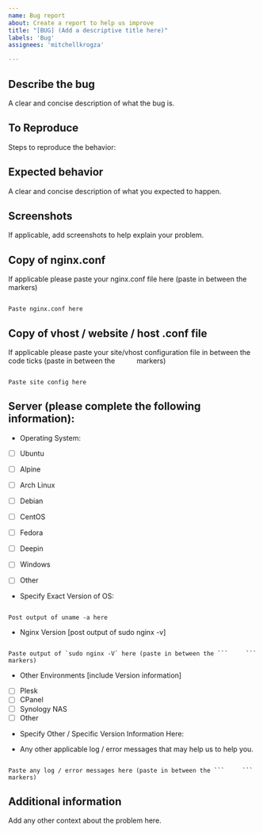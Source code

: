 ```yaml
---
name: Bug report
about: Create a report to help us improve
title: "[BUG] (Add a descriptive title here)"
labels: 'Bug'
assignees: 'mitchellkrogza'

---
```


## Describe the bug

A clear and concise description of what the bug is.

## To Reproduce

Steps to reproduce the behavior:

## Expected behavior

A clear and concise description of what you expected to happen.

## Screenshots

If applicable, add screenshots to help explain your problem.

## Copy of nginx.conf

If applicable please paste your nginx.conf file here
(paste in between the ```     ``` markers)

```

Paste nginx.conf here

```

## Copy of vhost / website / host .conf file

If applicable please paste your site/vhost configuration file in between the code ticks
(paste in between the ```     ``` markers)

```

Paste site config here

```

## Server (please complete the following information):
 
 - Operating System: 

 - [ ] Ubuntu
 - [ ] Alpine
 - [ ] Arch Linux
 - [ ] Debian
 - [ ] CentOS
 - [ ] Fedora
 - [ ] Deepin
 - [ ] Windows
 - [ ] Other


- Specify Exact Version of OS: 

```

Post output of uname -a here

```

 
 - Nginx Version [post output of sudo nginx -v]

```

Paste output of `sudo nginx -V` here (paste in between the ```     ``` markers)

```

 - Other Environments [include Version information]
 - [ ] Plesk
 - [ ] CPanel
 - [ ] Synology NAS
 - [ ] Other
 - Specify Other / Specific Version Information Here: 

 - Any other applicable log / error messages that may help us to help you.

```

Paste any log / error messages here (paste in between the ```     ``` markers)

```

## Additional information

Add any other context about the problem here.

